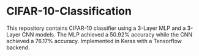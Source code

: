 # CIFAR-10-Classification

This repository contains CIFAR-10 classifier using a 3-Layer MLP and a 3-Layer CNN models.
The MLP achieved a 50.92% accuracy while the CNN achieved a 76.17% accuracy. 
Implemented in Keras with a Tensorflow backend.
